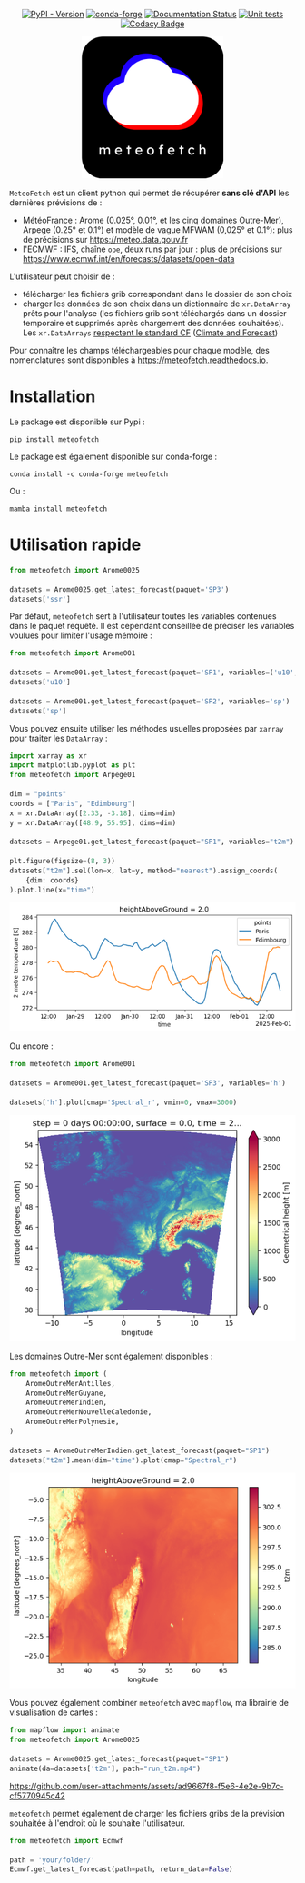 <div align="center">
  
[![PyPI - Version](https://img.shields.io/pypi/v/meteofetch)](https://pypi.org/project/meteofetch/)
[![conda-forge](https://anaconda.org/conda-forge/meteofetch/badges/version.svg)](https://anaconda.org/conda-forge/meteofetch)
[![Documentation Status](https://img.shields.io/readthedocs/meteofetch?logo=read-the-docs)](https://meteofetch.readthedocs.io)
[![Unit tests](https://github.com/CyrilJl/meteofetch/actions/workflows/pytest.yml/badge.svg)](https://github.com/CyrilJl/meteofetch/actions/workflows/pytest.yml)
[![Codacy Badge](https://app.codacy.com/project/badge/Grade/e9c19a5585b94cb884b738fba87073a1)](https://app.codacy.com/gh/CyrilJl/MeteoFetch/dashboard?utm_source=gh&utm_medium=referral&utm_content=&utm_campaign=Badge_grade)

  <a href="https://github.com/CyrilJl/meteofetch">
    <img src="https://raw.githubusercontent.com/CyrilJl/MeteoFetch/main/_static/logo.svg" alt="Logo" width="250"/>
  </a>

</div>

``MeteoFetch`` est un client python qui permet de récupérer **sans clé d'API** les dernières prévisions de :

- MétéoFrance : Arome (0.025°, 0.01°, et les cinq domaines Outre-Mer), Arpege (0.25° et 0.1°) et modèle de vague MFWAM (0,025° et 0.1°): plus de précisions sur <https://meteo.data.gouv.fr>
- l'ECMWF : IFS, chaîne ``ope``, deux runs par jour : plus de précisions sur <https://www.ecmwf.int/en/forecasts/datasets/open-data>

L'utilisateur peut choisir de :

- télécharger les fichiers grib correspondant dans le dossier de son choix
- charger les données de son choix dans un dictionnaire de ``xr.DataArray`` prêts pour l'analyse (les fichiers grib sont téléchargés dans un dossier temporaire et supprimés après chargement des données souhaitées). Les ``xr.DataArrays``  [respectent le standard CF](https://cfchecker.ncas.ac.uk/) ([Climate and Forecast](https://cfconventions.org/))

Pour connaître les champs téléchargeables pour chaque modèle, des nomenclatures sont disponibles à <https://meteofetch.readthedocs.io>.

# Installation

Le package est disponible sur Pypi :

```console
pip install meteofetch
```

Le package est également disponible sur conda-forge :

```console
conda install -c conda-forge meteofetch
```

Ou :

```console
mamba install meteofetch
```

# Utilisation rapide

```python
from meteofetch import Arome0025

datasets = Arome0025.get_latest_forecast(paquet='SP3')
datasets['ssr']
```

Par défaut, ``meteofetch`` sert à l'utilisateur toutes les variables contenues dans le paquet requêté.
Il est cependant conseillée de préciser les variables voulues pour limiter l'usage mémoire :

```python
from meteofetch import Arome001

datasets = Arome001.get_latest_forecast(paquet='SP1', variables=('u10', 'v10'))
datasets['u10']

datasets = Arome001.get_latest_forecast(paquet='SP2', variables='sp')
datasets['sp']
```

Vous pouvez ensuite utiliser les méthodes usuelles proposées par ``xarray`` pour traiter les ``DataArray`` :

```python
import xarray as xr
import matplotlib.pyplot as plt
from meteofetch import Arpege01

dim = "points"
coords = ["Paris", "Edimbourg"]
x = xr.DataArray([2.33, -3.18], dims=dim)
y = xr.DataArray([48.9, 55.95], dims=dim)

datasets = Arpege01.get_latest_forecast(paquet="SP1", variables="t2m")

plt.figure(figsize=(8, 3))
datasets["t2m"].sel(lon=x, lat=y, method="nearest").assign_coords(
    {dim: coords}
).plot.line(x="time")
```

![output_code_1](https://raw.githubusercontent.com/CyrilJl/MeteoFetch/main/_static/time_series.png)

Ou encore :

```python
from meteofetch import Arome001

datasets = Arome001.get_latest_forecast(paquet='SP3', variables='h')

datasets['h'].plot(cmap='Spectral_r', vmin=0, vmax=3000)
```

![output_code_2](https://raw.githubusercontent.com/CyrilJl/MeteoFetch/main/_static/plot_map.png)

Les domaines Outre-Mer sont également disponibles :

```python
from meteofetch import (
    AromeOutreMerAntilles,
    AromeOutreMerGuyane,
    AromeOutreMerIndien,
    AromeOutreMerNouvelleCaledonie,
    AromeOutreMerPolynesie,
)

datasets = AromeOutreMerIndien.get_latest_forecast(paquet="SP1")
datasets["t2m"].mean(dim="time").plot(cmap="Spectral_r")
```
![output_code_3](https://raw.githubusercontent.com/CyrilJl/MeteoFetch/main/_static/plot_map_indien.png)

Vous pouvez également combiner ``meteofetch`` avec ``mapflow``, ma librairie de visualisation de cartes :

```python
from mapflow import animate
from meteofetch import Arome0025

datasets = Arome0025.get_latest_forecast(paquet="SP1")
animate(da=datasets['t2m'], path="run_t2m.mp4")
```

https://github.com/user-attachments/assets/ad9667f8-f5e6-4e2e-9b7c-cf5770945c42

``meteofetch`` permet également de charger les fichiers gribs de la prévision souhaitée à l'endroit où le souhaite l'utilisateur.

```python
from meteofetch import Ecmwf

path = 'your/folder/'
Ecmwf.get_latest_forecast(path=path, return_data=False)
```
